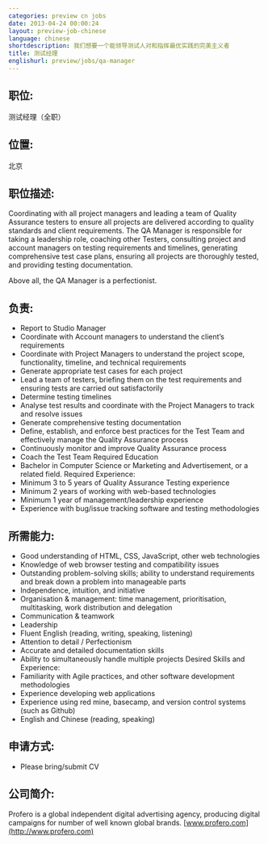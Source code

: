 ```yaml
---
categories: preview cn jobs
date: 2013-04-24 00:00:24
layout: preview-job-chinese
language: chinese
shortdescription: 我们想要一个能领导测试人对和指挥最优实践的完美主义者
title: 测试经理
englishurl: preview/jobs/qa-manager
---
```


## 职位:
测试经理（全职）

## 位置:
北京

## 职位描述: 
Coordinating with all project managers and leading a team of Quality Assurance testers to ensure all projects are delivered according to quality standards and client requirements. The QA Manager is responsible for taking a leadership role, coaching other Testers, consulting project and account managers on testing requirements and timelines, generating comprehensive test case plans, ensuring all projects are thoroughly tested, and providing testing documentation.

Above all, the QA Manager is a perfectionist.

## 负责:
* Report to Studio Manager
* Coordinate with Account managers to understand the client’s requirements
* Coordinate with Project Managers to understand the project scope, functionality, timeline, and technical requirements
* Generate appropriate test cases for each project
* Lead a team of testers, briefing them on the test requirements and ensuring tests are carried out satisfactorily
* Determine testing timelines
* Analyse test results and coordinate with the Project Managers to track and resolve issues
* Generate comprehensive testing documentation
* Define, establish, and enforce best practices for the Test Team and effectively manage the Quality Assurance process
* Continuously monitor and improve Quality Assurance process
* Coach the Test Team
Required Education 
* Bachelor in Computer Science or Marketing and Advertisement, or a related field.
Required Experience:
* Minimum 3 to 5 years of Quality Assurance Testing experience
* Minimum 2 years of working with web-based technologies
* Minimum 1 year of management/leadership experience
* Experience with bug/issue tracking software and testing methodologies

## 所需能力:
* Good understanding of HTML, CSS, JavaScript, other web technologies
* Knowledge of web browser testing and compatibility issues
* Outstanding problem-solving skills; ability to understand requirements and break down a problem into manageable parts
* Independence, intuition, and initiative
* Organisation & management: time management, prioritisation, multitasking, work distribution and delegation
* Communication & teamwork
* Leadership
* Fluent English (reading, writing, speaking, listening)
* Attention to detail / Perfectionism
* Accurate and detailed documentation skills
* Ability to simultaneously handle multiple projects
Desired Skills and Experience:
* Familiarity with Agile practices, and other software development methodologies
* Experience developing web applications
* Experience using red mine, basecamp, and version control systems (such as Github)
* English and Chinese (reading, speaking)

## 申请方式:
* Please bring/submit CV

## 公司简介:
Profero is a global independent digital advertising agency, producing digital campaigns for number of well known global brands.
[www.profero.com](http://www.profero.com)